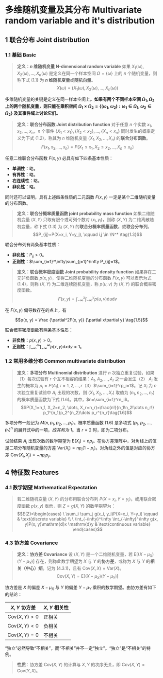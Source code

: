 # 多维随机变量及其分布 Multivariate random variable and it's distribution

## $1$ 联合分布 Joint distribution

### $1.1$ 基础 Basic

> **定义：$n$ 维随机变量 N-dimensional random variable**
> 如果 $X_1(\omega), X_2(\omega), \dots, X_n(\omega)$ 是定义在同一个样本空间 $\Omega=\{\omega\}$ 上的 $n$ 个随机变量，则称下式 $(1.1)$ 为 **$n$ 维随机变量**或**随机向量**。
> $$X(\omega)=(X_1(\omega), X_2(\omega), \dots, X_n(\omega)) \tag{1.1}$$

多维随机变量的关键是定义在同一样本空间上。**如果有两个不同样本空间 $\Omega_1, \Omega_2$ 上的两个随机变量，则只能在乘积空间 $\Omega_1 \times \Omega_2=\{(\omega_1, \omega_2):\omega_1 \in \Omega_1, \omega_2 \in \Omega_2\}$ 及其事件域上讨论它们。**

> **定义：联合分布函数 Joint distribution function**
> 对于任意 $n$ 个实数 $x_1, x_2, \dots, x_n$，$n$ 个事件 $\{X_1 < x_1\}, \{X_2 < x_2\}, \dots, \{X_n < x_n\}$ 同时发生的概率定义为下式 $(1.2)$，称其为 $n$ 维随机变量 $(X_1, X_2, \dots, X_n)$ 的**联合分布函数**。
> $$F(x_1, x_2, \dots, x_n)=P(X_1 \leq x_1, X_2 \leq x_2, \dots, X_n \leq x_n) \tag{1.2}$$

任意二维联合分布函数 $F(x, y)$ 必具有如下四条基本性质：

- **单调性**：略。
- **有界性**：略。
- **右连续性**：略。
- **非负性**：略。

同时还可以证明，具有上述四条性质的二元函数 $F(x, y)$ 一定是某个二维随机变量的分布函数。

> **定义：联合分概率质量函数 joint probability mass function**
> 如果二维随机变量 $(X, Y)$ 只取有限个或可列个数对 $(x_i, y_i)$，则称 $(X, Y)$ 为二维离散随机变量，称下式 $(1.3)$ 为 $(X, Y)$ 的**联合分概率质量函数**，或**联合分布列**。
> $$P_{ij}=P(X=x_i, Y=y_j), \qquad i,j \in \N^* \tag{1.3}$$

联合分布列有两条基本性质：

- **非负性**：$P_{ij} > 0$。
- **正则性**：$\sum_{i=1}^\infty\sum_{j=1}^\infty P_{ij}=1$。

> **定义：联合概率密度函数 Joint probability density function**
> 如果存在二元非负函数 $p(x, y)$，使得二维随机变量的分布函数 $F(x, y)$ 可以表示为式 $(1.4)$，则称 $(X, Y)$ 为二维连续随机变量，称 $p(u, v)$ 为 $(X, Y)$ 的联合概率密度函数。
> $$F(x, y)=\int_{-\infty}^x \int_{-\infty}^y p(u, v)\mathrm{d}u\mathrm{d}v \tag{1.4}$$

在 $F(x, y)$ 偏导数存在的点上，有

$$p(x, y) = \frac {\partial^2F(x, y)} {\partial x\partial y} \tag{1.5}$$

联合概率密度函数有两条基本性质：

- **非负性**：$p(x, y)>0$。
- **正则性**：$\int_{-\infty}^\infty \int_{-\infty}^\infty p(x, y) \mathrm{d}x\mathrm{d}y=1$。

### $1.2$ 常用多维分布 Common multivariate distribution

> **定义：多项分布 Multinomial distribution**
> 进行 $n$ 次独立重复试验，如果（1）每次试验有 $r$ 个互不相容的结果：$A_1, A_2, \dots, A_r$ 之一会发生（2） $A_i$ 发生的概率为 $p_i=P(A_i), i=1, 2,\dots, r$（3）$\sum_{i=1}^rp_i=1$。记 $X_i$ 为 $n$ 次独立重复试验中 $A_i$ 出现的次数，则 $(X_1, X_2, \dots, X_r)$ 取值为 $(n_1, n_2, \dots, n_r)$ 的概率质量函数为下式 $(1.6)$。其中，$n=\sum_{i=1}^rn_i$。
> $$P(X_1=n_1, X_2=n_2, \dots, X_r=n_r)=\frac{n!}{n_1!n_2!\dots n_r!} p_1^{n_1}p_2^{n_2}\dots p_r^{n_r}\tag{1.6}$$

多项分布一般记为 $M(n, p_1, p_2, \dots, p_r)$。概率质量函数 $(1.6)$ 是多项式 $(p_1, p_2, \dots, p_r)^n$ 的展开式中的一项，*故其和为 $1$*。当 $r=2$ 时，即为二项分布。

试验结果 $A_i$ 出现次数的数学期望为 $\mathrm{E}(X_i)=np_i$。在协方差矩阵中，对角线上的值是二项分布随机变量的方差 $\mathrm{Var}(X_i)=np_i(1-p_i)$。对角线之外的值是对应的协方差 $\mathrm{Cov}(X_i, X_j)=-np_ip_j$。

<!-- ## $2$ 边际分布与随机变量的独立性 -->

<!-- ## $3$ 多维随机变量函数的分布 -->

## $4$ 特征数 Features

### $4.1$ 数学期望 Mathematical Expectation

> 若二维随机变量 $(X, Y)$ 的分布用联合分布列 $P(X=x_i, Y=y_i)$，或用联合密度函数 $p(x, y)$ 表示，则 $Z=g(X, Y)$ 的数学期望为：
> $$E(Z)=\begin{cases}
> \ \sum_i \sum_j g(x_i, y_i)P(X=x_i, Y=y_i) \qquad                                   & \text{discrete variable} \\
> \ \int_{-\infty}^\infty \int_{-\infty}^\infty g(x, y)P(x, y)\mathrm{d}x \mathrm{d}y & \text{continuous variable}
> \end{cases}$$

### $4.3$ 协方差 Covariance

> **定义：协方差 Covariance**
> 设 $(X, Y)$ 是一个二维随机变量，若 $\mathrm{E}[(X-\mu_X)(Y-\mu_Y)]$ 存在，则称此数学期望为 $X$ 与 $Y$ 的**协方差**，或称为 $X$ 与 $Y$ 的**相关（中心）矩**。记为 $(4.3.1)$，且有 $\mathrm{Cov}(X, X)=\mathrm{Var}(X)$。
> $$\mathrm{Cov}(X, Y)=\mathrm{E}[(X-\mu_X)(Y-\mu_Y)] \tag{4.3.1}$$

协方差是 $X$ 的偏差 $X-\mu_X$ 与 $Y$ 的偏差 $Y-\mu_Y$ 乘积的数学期望。由协方差有如下的结论：

| $X, Y$ 协方差  | $X, Y$ 相关性 |
|---|---|
| $\mathrm{Cov}(X, Y) > 0$  | 正相关  |
| $\mathrm{Cov}(X, Y) < 0$  | 负相关  |
| $\mathrm{Cov}(X, Y) = 0$  | 不相关  |

“独立”必然导致“不相关”，而“不相关”并不一定“独立”。“独立”是“不相关”的特例。

> **性质**：协方差 $\mathrm{Cov}(X, Y)$ 的计算与 $X, Y$ 的次序无关，即 $\mathrm{Cov}(X, Y) = \mathrm{Cov}(Y, X)$。
